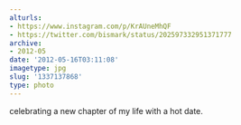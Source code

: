 ```yaml
---
alturls:
- https://www.instagram.com/p/KrAUneMhQF
- https://twitter.com/bismark/status/202597332951371777
archive:
- 2012-05
date: '2012-05-16T03:11:08'
imagetype: jpg
slug: '1337137868'
type: photo
---
```


celebrating a new chapter of my life with a hot date.

